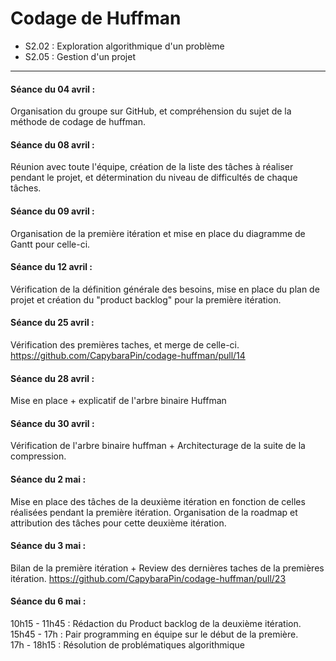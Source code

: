 # Codage de Huffman
- S2.02 : Exploration algorithmique d'un problème
- S2.05 : Gestion d'un projet
<hr>

#### Séance du 04 avril : 

Organisation du groupe sur GitHub, et compréhension du sujet de la méthode de codage de huffman. 

#### Séance du 08 avril : 

Réunion avec toute l'équipe, création de la liste des tâches à réaliser pendant le projet, 
et détermination du niveau de difficultés de chaque tâches. 

#### Séance du 09 avril : 

Organisation de la première itération et mise en place du diagramme de Gantt pour celle-ci.


#### Séance du 12 avril : 

Vérification de la définition générale des besoins, mise en place du plan de projet et création du "product backlog" pour la première itération. 

#### Séance du 25 avril :

Vérification des premières taches, et merge de celle-ci. https://github.com/CapybaraPin/codage-huffman/pull/14

#### Séance du 28 avril :

Mise en place + explicatif de l'arbre binaire Huffman

#### Séance du 30 avril :

Vérification de l'arbre binaire huffman + Architecturage de la suite de la compression. 

#### Séance du 2 mai : 

Mise en place des tâches de la deuxième itération en fonction de celles réalisées pendant la première itération. 
Organisation de la roadmap et attribution des tâches pour cette deuxième itération. 

#### Séance du 3 mai : 

Bilan de la première itération + Review des dernières taches de la premières itération. https://github.com/CapybaraPin/codage-huffman/pull/23

#### Séance du 6 mai : 

10h15 - 11h45 : Rédaction du Product backlog de la deuxième itération. <br>
15h45 - 17h : Pair programming en équipe sur le début de la première. <br>
17h - 18h15 : Résolution de problématiques algorithmique
 
